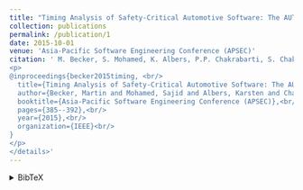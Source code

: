 ```yaml
---
title: "Timing Analysis of Safety-Critical Automotive Software: The AUTOSAFE Tool Flow"
collection: publications
permalink: /publication/1
date: 2015-10-01
venue: 'Asia-Pacific Software Engineering Conference (APSEC)'
citation: ' M. Becker, S. Mohamed, K. Albers, P.P. Chakrabarti, S. Chakraborty, P. Dasgupta, S. Dey, and R. Metta, &quot;Timing Analysis of Safety-Critical Automotive Software: The AUTOSAFE Tool Flow,&quot; <i> In Asia-Pacific Software Engineering Conference (APSEC)</i>, 2015. <a href="http://sajid-mohamed.github.io/files/AUTOSAFE.pdf">[pdf]</a> <a href="http://sajid-mohamed.github.io/files/AUTOSAFE_APSEC_2015.pptx">[slides]</a> <details><summary>BibTeX</summary>
<p>
@inproceedings{becker2015timing, <br/>
  title={Timing Analysis of Safety-Critical Automotive Software: The AUTOSAFE Tool Flow},<br/>
  author={Becker, Martin and Mohamed, Sajid and Albers, Karsten and Chakrabarti, PP and Chakraborty, Samarjit and Dasgupta, Pallab and Dey, Soumyajit and Metta, Ravindra},<br/>
  booktitle={Asia-Pacific Software Engineering Conference (APSEC)},<br/>
  pages={385--392},<br/>
  year={2015},<br/>
  organization={IEEE}<br/>
}
</p>
</details>'
---
```

<details><summary>BibTeX</summary>
<p>
@inproceedings{becker2015timing, <br/>
  title={Timing Analysis of Safety-Critical Automotive Software: The AUTOSAFE Tool Flow},<br/>
  author={Becker, Martin and Mohamed, Sajid and Albers, Karsten and Chakrabarti, PP and Chakraborty, Samarjit and Dasgupta, Pallab and Dey, Soumyajit and Metta, Ravindra},<br/>
  booktitle={Asia-Pacific Software Engineering Conference (APSEC)},<br/>
  pages={385--392},<br/>
  year={2015},<br/>
  organization={IEEE}<br/>
}
</p>
</details>


